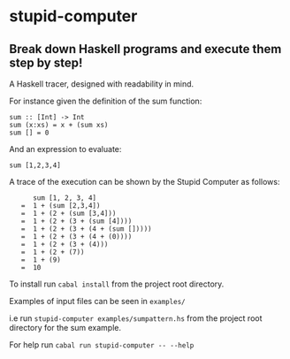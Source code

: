 # stupid-computer
## Break down Haskell programs and execute them step by step! 

A Haskell tracer, designed with readability in mind.

For instance given the definition of the sum function:  
``` 
sum :: [Int] -> Int 
sum (x:xs) = x + (sum xs)
sum [] = 0
``` 
And an expression to evaluate: 
```
sum [1,2,3,4]
``` 
A trace of the execution can be shown by the Stupid Computer as follows:
``` 
      sum [1, 2, 3, 4]
   =  1 + (sum [2,3,4])
   =  1 + (2 + (sum [3,4]))
   =  1 + (2 + (3 + (sum [4])))
   =  1 + (2 + (3 + (4 + (sum []))))
   =  1 + (2 + (3 + (4 + (0))))
   =  1 + (2 + (3 + (4)))
   =  1 + (2 + (7))
   =  1 + (9)
   =  10
```

To install run `cabal install` from the project root directory. 

Examples of input files can be seen in `examples/ ` 

i.e run `stupid-computer examples/sumpattern.hs` from the project root directory for the sum example. 

For help run `cabal run stupid-computer -- --help`
